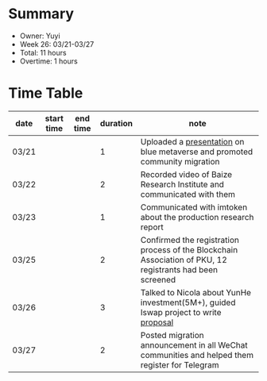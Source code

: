 # Summary
* Owner: Yuyi
* Week 26: 03/21-03/27
* Total: 11 hours
* Overtime: 1 hours

# Time Table
| date  | start time  | end time | duration  |  note |
|---|---|---|---|---|
| 03/21 |   |   | 1 |  Uploaded a [presentation](https://mp.weixin.qq.com/s/tgs7rw4-19QphTTT8pLGLg) on blue metaverse and promoted community migration  |
| 03/22 |   |   | 2 | Recorded video of Baize Research Institute and communicated with them |
| 03/23 |   |   | 1 | Communicated with imtoken about the production research report |
| 03/25 |   |   | 2 | Confirmed the registration process of the Blockchain Association of PKU, 12 registrants had been screened |
| 03/26 |   |   | 3 | Talked to Nicola about YunHe investment(5M+), guided Iswap project to write [proposal](https://talk.harmony.one/t/harmony-chain-and-ecosystem-integration-in-iswap/15128) |
| 03/27 |   |   | 2 | Posted migration announcement in all WeChat communities and helped them register for Telegram |
